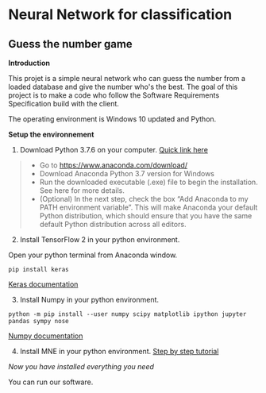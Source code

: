 # Neural Network for classification
## Guess the number game

**Introduction** 

This projet is a simple neural network who can guess the number from a loaded database and give the number who's the best.
The goal of this project is to make a code who follow the Software Requirements Specification build with the client.

The operating environment is Windows 10 updated and Python. 

**Setup the environnement**

1. Download Python 3.7.6 on your computer.
[Quick link here](https://www.python.org/downloads/)
>- Go to https://www.anaconda.com/download/
>- Download Anaconda Python 3.7 version for Windows
>- Run the downloaded executable (.exe) file to begin the installation. See here for more details.
>- (Optional) In the next step, check the box “Add Anaconda to my PATH environment variable”. This will make Anaconda your default Python distribution, which should ensure that you have the same default Python distribution across all editors.


2. Install TensorFlow 2 in your python environment.

Open your python terminal from Anaconda window.
```
pip install keras
```
[Keras documentation](https://keras.io/#getting-started-30-seconds-to-keras)

3. Install Numpy in your python environment.
```
python -m pip install --user numpy scipy matplotlib ipython jupyter pandas sympy nose
```
[Numpy documentation](https://numpy.org/)

4. Install MNE in your python environment.
[Step by step tutorial](https://mne.tools/stable/install/mne_python.html)

*Now you have installed everything you need*

You can run our software.

